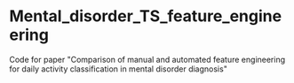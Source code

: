 # Mental_disorder_TS_feature_engineering
Code for paper "Comparison of manual and automated feature engineering for daily activity classification in mental disorder diagnosis"
